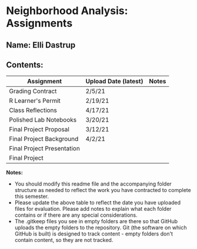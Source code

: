 # Neighborhood Analysis: Assignments

## **Name:** Elli Dastrup

## Contents:

| Assignment | Upload Date (latest) | Notes |
|-|-|-|
| Grading Contract |2/5/21  |  |
| R Learner's Permit |2/19/21|  |
| Class Reflections |4/17/21|  |
| Polished Lab Notebooks |3/20/21|  |
| Final Project Proposal |3/12/21|  |
| Final Project Background |4/2/21|  |
| Final Project Presentation |  |  |
| Final Project |  |  |

**Notes:** 

- You should modify this readme file and the accompanying folder structure as needed to reflect the work you have contracted to complete this semester.
- Please update the above table to reflect the date you have uploaded files for evaluation. Please add notes to explain what each folder contains or if there are any special considerations.
- The .gitkeep files you see in empty folders are there so that GitHub uploads the empty folders to the repository. Git (the software on which GitHub is built) is designed to track content - empty folders don't contain content, so they are not tracked.
